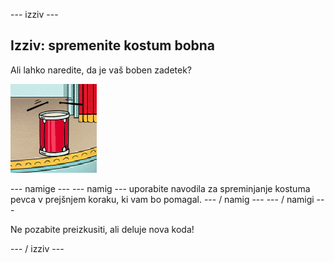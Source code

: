 \--- izziv \---

## Izziv: spremenite kostum bobna

Ali lahko naredite, da je vaš boben zadetek?

![screenshot](images/band-drum-final.png)

\--- namige \--- \--- namig \--- uporabite navodila za spreminjanje kostuma pevca v prejšnjem koraku, ki vam bo pomagal. \--- / namig \--- \--- / namigi \---

Ne pozabite preizkusiti, ali deluje nova koda!

\--- / izziv \---